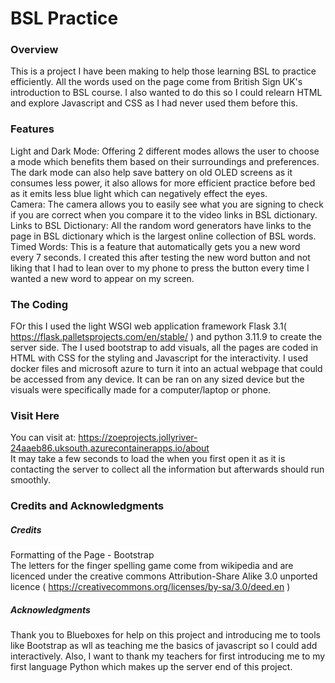 # BSL Practice 
### Overview
This is a project I have been making to help those learning BSL to practice efficiently. All the words used on the page come from British Sign UK's introduction to BSL course. I also wanted to do this so I could relearn HTML and explore Javascript and CSS as I had never used them before this.
### Features
Light and Dark Mode: Offering 2 different modes allows the user to choose a mode which benefits them based on their surroundings and preferences. The dark mode can also help save battery on old OLED screens as it consumes less power, it also allows for more efficient practice before bed as it emits less blue light which can negatively effect the eyes.  
Camera: The camera allows you to easily see what you are signing to check if you are correct when you compare it to the video links in BSL dictionary.  
Links to BSL Dictionary: All the random word generators have links to the page in BSL dictionary which is the largest online collection of BSL words.  
Timed Words: This is a feature that automatically gets you a new word every 7 seconds. I created this after testing the new word button and not liking that I had to lean over to my phone to press the button every time I wanted a new word to appear on my screen.
### The Coding
FOr this I used the light WSGI web application framework Flask 3.1( https://flask.palletsprojects.com/en/stable/ ) and python 3.11.9 to create the server side. The I used bootstrap to add visuals, all the pages are coded in HTML with CSS for the styling and Javascript for the interactivity. I used docker files and microsoft azure to turn it into an actual webpage that could be accessed from any device. It can be ran on any sized device but the visuals were specifically made for a computer/laptop or phone.
### Visit Here

You can visit at: https://zoeprojects.jollyriver-24aaeb86.uksouth.azurecontainerapps.io/about  
It may take a few seconds to load the when you first open it as it is contacting the server to collect all the information but afterwards should run smoothly.

### Credits and Acknowledgments   
##### Credits 
Formatting of the Page - Bootstrap  
The letters for the finger spelling game come from wikipedia and are licenced under the creative commons  Attribution-Share Alike 3.0 unported licence ( https://creativecommons.org/licenses/by-sa/3.0/deed.en )
##### Acknowledgments
Thank you to Blueboxes for help on this project and introducing me to tools like Bootstrap as wll as teaching me the basics of javascript so I could add interactively. Also, I want to thank my teachers for first introducing me to my first language Python which makes up the server end of this project.